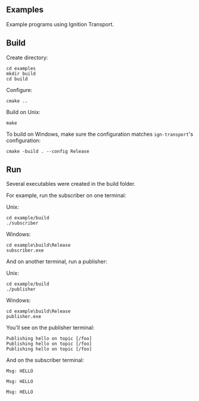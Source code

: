 ## Examples

Example programs using Ignition Transport.

## Build

Create directory:

```
cd examples
mkdir build
cd build
```

Configure:

```
cmake ..
```

Build on Unix:


```
make
```

To build on Windows, make sure the configuration matches `ign-transport`'s 
configuration:

```
cmake -build . --config Release
```

## Run

Several executables were created in the build folder. 

For example, run the subscriber on one terminal:

Unix:

```
cd example/build
./subscriber
```

Windows:

```
cd example\build\Release
subscriber.exe
```

And on another terminal, run a publisher:

Unix:

```
cd example/build
./publisher
```

Windows:

```
cd example\build\Release
publisher.exe
```

You'll see on the publisher terminal:

```
Publishing hello on topic [/foo]                                                                                     Publishing hello on topic [/foo]                                                                                     Publishing hello on topic [/foo]   
```

And on the subscriber terminal:

```
Msg: HELLO

Msg: HELLO

Msg: HELLO
```

